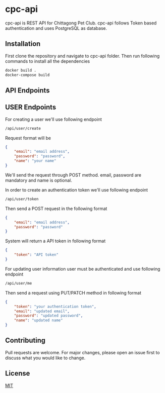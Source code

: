 # cpc-api

cpc-api is REST API for Chittagong Pet Club.
cpc-api follows Token based authentication and uses PostgreSQL as database.

## Installation

First clone the repository and navigate to cpc-api folder.
Then run following commands to install all the dependencies  

```bash
docker build .
docker-compose build
```

## API Endpoints
## USER Endpoints

For creating a user we'll use following endpoint
```bash
/api/user/create
```
Request format will be
```JSON
{
    "email": "email address",
    "password": "password",
    "name": "your name"
}
```
We'll send the request through POST method.
email, password are mandatory and name is optional.

In order to create an authentication token we'll use following endpoint 
```bash
/api/user/token
```
Then send a POST request in the following format
```JSON
{
    "email": "email address",
    "password": "password"
}
```
System will return a API token in following format
```JSON
{
    "token": "API token"
}
```
For updating user information user must be authenticated and use following endpoint
```bash
/api/user/me
```
Then send a request using PUT/PATCH method in following format
```JSON
{
    "token": "your authentication token",
    "email": "updated email",
    "password": "updated password",
    "name": "updated name"
}
```

## Contributing
Pull requests are welcome. For major changes, please open an issue first to discuss what you would like to change.

## License
[MIT](https://choosealicense.com/licenses/mit/)
